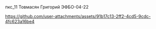 пкс_11 Товмасян Григорий ЭФБО-04-22




https://github.com/user-attachments/assets/91b17c13-2ff2-4cd5-9cdc-4fc623a16be4
